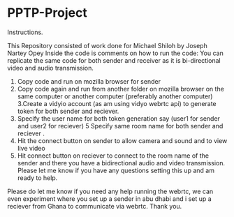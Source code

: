 # PPTP-Project
Instructions.

This Repository consisted of work done for Michael Shiloh by Joseph Nartey Opey
Inside the code is comments on how to run the code:
You can replicate the same code for both sender and receiver as it is bi-directional video and audio transmission.
1. Copy code and run on mozilla browser for sender
2. Copy code again and run from another folder on mozilla browser on the same computer or another computer (preferably another computer)
3.Create a vidyio account (as am using vidyo webrtc api) to generate token for both sender and reciever.
4. Specify the user name for both token generation say (user1 for sender and user2 for reciever)
5 Specify same room name for both sender and reciever .
6. Hit the connect button on sender to allow camera and sound and to view live video 
7. Hit connect button on reciever to connect to the room name of the sender and there you have a bidirectional audio and video transmission.
Please let me know if you have any questions setting this up and am ready to help.

Please do let me know if you need any help running the webrtc, we can even experiment where you set up a sender in abu dhabi and i set up a reciever from Ghana to communicate via webrtc. Thank you.
